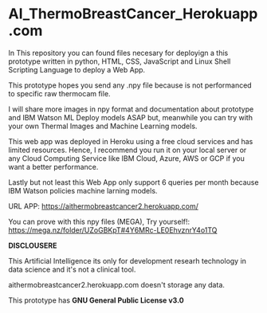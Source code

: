 # AI_ThermoBreastCancer_Herokuapp.com

In This repository you can found files necesary for deployign a this prototype written in python, HTML, CSS, JavaScript and Linux Shell Scripting Language to deploy a Web App.

This prototype hopes you send any .npy file because is not performanced to specific raw thermocam file.

I will share more images in npy format and documentation about prototype and IBM Watson ML Deploy models ASAP but, meanwhile you can try with your own Thermal Images and Machine Learning models.

This web app was deployed in Heroku using a free cloud services and has limited resources. Hence, I recommend you run it on your local server or any Cloud Computing Service like IBM Cloud, Azure, AWS or GCP if you want a better performance.

Lastly but not least this Web App only support 6 queries per month because IBM Watson policies machine larning models.

URL APP: https://aithermobreastcancer2.herokuapp.com/

You can prove with this npy files (MEGA), Try yourself!: https://mega.nz/folder/UZoGBKpT#4Y6MRc-LE0EhvznrY4o1TQ 

**DISCLOUSERE**

This Artificial Intelligence its only for development researh technology in data science and it's not a clinical tool.

aithermobreastcancer2.herokuapp.com doesn't storage any data.

This prototype has **GNU General Public License v3.0**
